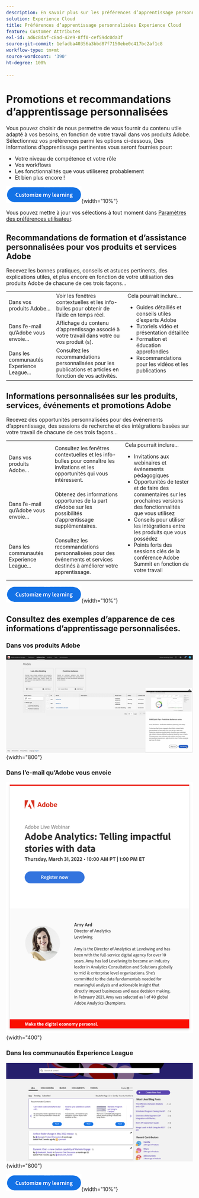 ```yaml
---
description: En savoir plus sur les préférences d’apprentissage personnalisées dans Experience Cloud. Cela permet aux clients de recevoir une aide et des promotions personnalisées par e-mail, dans leurs produits Adobe Experience Cloud et dans les communautés Adobe Experience League en fonction de leurs données d’utilisation.
solution: Experience Cloud
title: Préférences d’apprentissage personnalisées Experience Cloud
feature: Customer Attributes
exl-id: ad6c8daf-c8ad-42e9-8ff0-cef59dc0da3f
source-git-commit: 1efadba40356a3bbd87f7150ebe0c417bc2af1c8
workflow-type: tm+mt
source-wordcount: '390'
ht-degree: 100%

---
```


# Promotions et recommandations d’apprentissage personnalisées

Vous pouvez choisir de nous permettre de vous fournir du contenu utile adapté à vos besoins, en fonction de votre travail dans vos produits Adobe. Sélectionnez vos préférences parmi les options ci-dessous, Des informations d’apprentissage pertinentes vous seront fournies pour:

* Votre niveau de compétence et votre rôle
* Vos workflows
* Les fonctionnalités que vous utiliserez probablement
* Et bien plus encore !

[![](assets/personalized-learning-customize-learning-button.png)](https://experience.adobe.com/?shell_forceuserconsent=true#/home){width="10%"}


Vous pouvez mettre à jour vos sélections à tout moment dans [Paramètres des préférences utilisateur](https://experience.adobe.com/preferences/).





## Recommandations de formation et d’assistance personnalisées pour vos produits et services Adobe

Recevez les bonnes pratiques, conseils et astuces pertinents, des explications utiles, et plus encore en fonction de votre utilisation des produits Adobe de chacune de ces trois façons...

<table>
<tbody>
  <tr>
    <td>Dans vos produits Adobe...<br></td>
    <td>Voir les fenêtres contextuelles et les info-bulles pour obtenir de l’aide en temps réel.</td>
    <td rowspan="3">Cela pourrait inclure... <ul><li>Guides détaillés et conseils utiles d’experts Adobe</li> 
    <li>Tutoriels vidéo et présentation détaillée</li> 
    <li>Formation et éducation approfondies</li> 
    <li>Recommandations pour les vidéos et les publications</li>
    </ul></td>
  </tr>
  <tr>
    <td>Dans l’e-mail qu’Adobe vous envoie...</td>
    <td>Affichage du contenu d’apprentissage associé à votre travail dans votre ou vos produit (s).</td>
  </tr>
  <tr>
    <td>Dans les communautés Experience League...</td>
    <td>Consultez les recommandations personnalisées pour les publications et articles en fonction de vos activités.</td>
  </tr>
</tbody>
</table>



## Informations personnalisées sur les produits, services, événements et promotions Adobe

Recevez des opportunités personnalisées pour des événements d’apprentissage, des sessions de recherche et des intégrations basées sur votre travail de chacune de ces trois façons...

<table>
<tbody>
  <tr>
    <td>Dans vos produits Adobe...<br></td>
    <td>Consultez les fenêtres contextuelles et les info-bulles pour connaître les invitations et les opportunités qui vous intéressent.</td>
    <td rowspan="3">Cela pourrait inclure... <ul>
    <li>Invitations aux webinaires et événements pédagogiques</li> 
    <li>Opportunités de tester et de faire des commentaires sur les prochaines versions des fonctionnalités que vous utilisez</li>
    <li>Conseils pour utiliser les intégrations entre les produits que vous possédez</li> 
    <li>Points forts des sessions clés de la conférence Adobe Summit en fonction de votre travail</li>
    </ul></td>
  </tr>
  <tr>
    <td>Dans l’e-mail qu’Adobe vous envoie...</td>
    <td>Obtenez des informations opportunes de la part d’Adobe sur les possibilités d’apprentissage supplémentaires.</td>
  </tr>
  <tr>
    <td>Dans les communautés Experience League...</td>
    <td>Consultez les recommandations personnalisées pour des événements et services destinés à améliorer votre apprentissage.</td>
  </tr>
</tbody>
</table>


[![](assets/personalized-learning-customize-learning-button.png)](https://experience.adobe.com/?shell_forceuserconsent=true#/home){width="10%"}




## Consultez des exemples d’apparence de ces informations d’apprentissage personnalisées.


### Dans vos produits Adobe

![](assets/personalized-learning-in-product.gif){width="800"}



### Dans l’e-mail qu’Adobe vous envoie

![](assets/personalized-learning-email.png){width="400"}



### Dans les communautés Experience League

![](assets/personalized-learning-communities.png){width="800"}



[![](assets/personalized-learning-customize-learning-button.png)](https://experience.adobe.com/?shell_forceuserconsent=true#/home){width="10%"}
